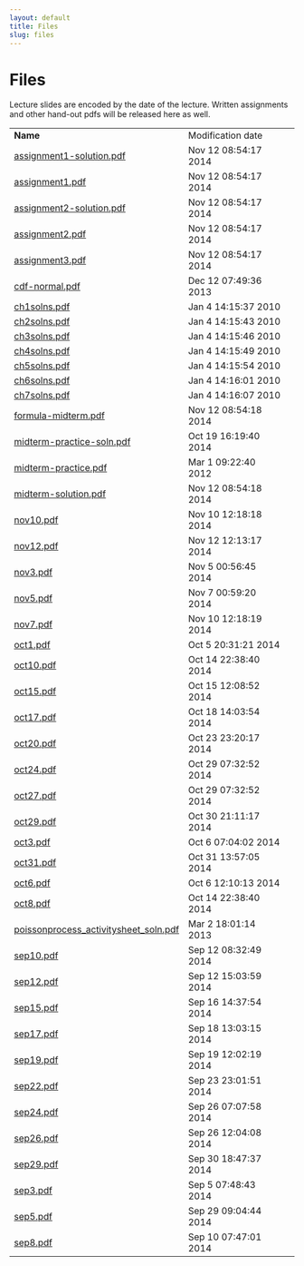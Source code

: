 ```yaml
---
layout: default
title: Files
slug: files
---
```


Files
=====

Lecture slides are encoded by the date of the lecture. Written assignments and other hand-out pdfs will be released here as well.

<table> <tr> <td><b>Name</b><td>Modification date</td><td> <tr><td><a href="files/assignment1-solution.pdf">assignment1-solution.pdf</td></td><td>Nov 12 08:54:17 2014</td></tr> <tr><td><a href="files/assignment1.pdf">assignment1.pdf</td></td><td>Nov 12 08:54:17 2014</td></tr> <tr><td><a href="files/assignment2-solution.pdf">assignment2-solution.pdf</td></td><td>Nov 12 08:54:17 2014</td></tr> <tr><td><a href="files/assignment2.pdf">assignment2.pdf</td></td><td>Nov 12 08:54:17 2014</td></tr> <tr><td><a href="files/assignment3.pdf">assignment3.pdf</td></td><td>Nov 12 08:54:17 2014</td></tr> <tr><td><a href="files/cdf-normal.pdf">cdf-normal.pdf</td></td><td>Dec 12 07:49:36 2013</td></tr> <tr><td><a href="files/ch1solns.pdf">ch1solns.pdf</td></td><td>Jan 4 14:15:37 2010</td></tr> <tr><td><a href="files/ch2solns.pdf">ch2solns.pdf</td></td><td>Jan 4 14:15:43 2010</td></tr> <tr><td><a href="files/ch3solns.pdf">ch3solns.pdf</td></td><td>Jan 4 14:15:46 2010</td></tr> <tr><td><a href="files/ch4solns.pdf">ch4solns.pdf</td></td><td>Jan 4 14:15:49 2010</td></tr> <tr><td><a href="files/ch5solns.pdf">ch5solns.pdf</td></td><td>Jan 4 14:15:54 2010</td></tr> <tr><td><a href="files/ch6solns.pdf">ch6solns.pdf</td></td><td>Jan 4 14:16:01 2010</td></tr> <tr><td><a href="files/ch7solns.pdf">ch7solns.pdf</td></td><td>Jan 4 14:16:07 2010</td></tr> <tr><td><a href="files/formula-midterm.pdf">formula-midterm.pdf</td></td><td>Nov 12 08:54:18 2014</td></tr> <tr><td><a href="files/midterm-practice-soln.pdf">midterm-practice-soln.pdf</td></td><td>Oct 19 16:19:40 2014</td></tr> <tr><td><a href="files/midterm-practice.pdf">midterm-practice.pdf</td></td><td>Mar 1 09:22:40 2012</td></tr> <tr><td><a href="files/midterm-solution.pdf">midterm-solution.pdf</td></td><td>Nov 12 08:54:18 2014</td></tr> <tr><td><a href="files/nov10.pdf">nov10.pdf</td></td><td>Nov 10 12:18:18 2014</td></tr> <tr><td><a href="files/nov12.pdf">nov12.pdf</td></td><td>Nov 12 12:13:17 2014</td></tr> <tr><td><a href="files/nov3.pdf">nov3.pdf</td></td><td>Nov 5 00:56:45 2014</td></tr> <tr><td><a href="files/nov5.pdf">nov5.pdf</td></td><td>Nov 7 00:59:20 2014</td></tr> <tr><td><a href="files/nov7.pdf">nov7.pdf</td></td><td>Nov 10 12:18:19 2014</td></tr> <tr><td><a href="files/oct1.pdf">oct1.pdf</td></td><td>Oct 5 20:31:21 2014</td></tr> <tr><td><a href="files/oct10.pdf">oct10.pdf</td></td><td>Oct 14 22:38:40 2014</td></tr> <tr><td><a href="files/oct15.pdf">oct15.pdf</td></td><td>Oct 15 12:08:52 2014</td></tr> <tr><td><a href="files/oct17.pdf">oct17.pdf</td></td><td>Oct 18 14:03:54 2014</td></tr> <tr><td><a href="files/oct20.pdf">oct20.pdf</td></td><td>Oct 23 23:20:17 2014</td></tr> <tr><td><a href="files/oct24.pdf">oct24.pdf</td></td><td>Oct 29 07:32:52 2014</td></tr> <tr><td><a href="files/oct27.pdf">oct27.pdf</td></td><td>Oct 29 07:32:52 2014</td></tr> <tr><td><a href="files/oct29.pdf">oct29.pdf</td></td><td>Oct 30 21:11:17 2014</td></tr> <tr><td><a href="files/oct3.pdf">oct3.pdf</td></td><td>Oct 6 07:04:02 2014</td></tr> <tr><td><a href="files/oct31.pdf">oct31.pdf</td></td><td>Oct 31 13:57:05 2014</td></tr> <tr><td><a href="files/oct6.pdf">oct6.pdf</td></td><td>Oct 6 12:10:13 2014</td></tr> <tr><td><a href="files/oct8.pdf">oct8.pdf</td></td><td>Oct 14 22:38:40 2014</td></tr> <tr><td><a href="files/poissonprocess_activitysheet_soln.pdf">poissonprocess_activitysheet_soln.pdf</td></td><td>Mar 2 18:01:14 2013</td></tr> <tr><td><a href="files/sep10.pdf">sep10.pdf</td></td><td>Sep 12 08:32:49 2014</td></tr> <tr><td><a href="files/sep12.pdf">sep12.pdf</td></td><td>Sep 12 15:03:59 2014</td></tr> <tr><td><a href="files/sep15.pdf">sep15.pdf</td></td><td>Sep 16 14:37:54 2014</td></tr> <tr><td><a href="files/sep17.pdf">sep17.pdf</td></td><td>Sep 18 13:03:15 2014</td></tr> <tr><td><a href="files/sep19.pdf">sep19.pdf</td></td><td>Sep 19 12:02:19 2014</td></tr> <tr><td><a href="files/sep22.pdf">sep22.pdf</td></td><td>Sep 23 23:01:51 2014</td></tr> <tr><td><a href="files/sep24.pdf">sep24.pdf</td></td><td>Sep 26 07:07:58 2014</td></tr> <tr><td><a href="files/sep26.pdf">sep26.pdf</td></td><td>Sep 26 12:04:08 2014</td></tr> <tr><td><a href="files/sep29.pdf">sep29.pdf</td></td><td>Sep 30 18:47:37 2014</td></tr> <tr><td><a href="files/sep3.pdf">sep3.pdf</td></td><td>Sep 5 07:48:43 2014</td></tr> <tr><td><a href="files/sep5.pdf">sep5.pdf</td></td><td>Sep 29 09:04:44 2014</td></tr> <tr><td><a href="files/sep8.pdf">sep8.pdf</td></td><td>Sep 10 07:47:01 2014</td></tr> <!-- generated --></table>
